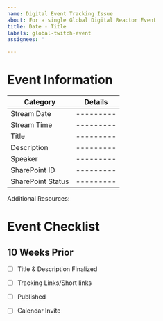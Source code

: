 ```yaml
---
name: Digital Event Tracking Issue
about: For a single Global Digital Reactor Event
title: Date - Title
labels: global-twitch-event
assignees: ''

---
```


# Event Information
| Category | Details |
|-----------|---------|
| Stream Date |---------| 
| Stream Time |---------| 
| Title |---------|
| Description |---------|
| Speaker |---------|
| SharePoint ID |---------|  
| SharePoint Status |---------| 


Additional Resources:  
<Additional resources that can be linked from social media for promotion or added to the description of VOD>


# Event Checklist

## 10 Weeks Prior
- [ ] Title & Description Finalized
- [ ] Tracking Links/Short links
- [ ] Published
- [ ] Calendar Invite

